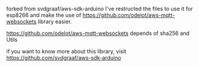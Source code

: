 forked from svdgraaf/aws-sdk-arduino
I've restructed the files to use it for esp8266 and make the use of https://github.com/odelot/aws-mqtt-websockets library easier.

https://github.com/odelot/aws-mqtt-websockets depends of sha256 and Utils

if you want to know more about this library, visit https://github.com/svdgraaf/aws-sdk-arduino
